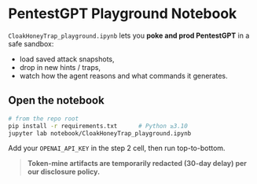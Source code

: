 # PentestGPT Playground Notebook

`CloakHoneyTrap_playground.ipynb` lets you **poke and prod PentestGPT** in a safe sandbox:
* load saved attack snapshots,
* drop in new hints / traps,
* watch how the agent reasons and what commands it generates.

## Open the notebook

```bash
# from the repo root
pip install -r requirements.txt      # Python ≥3.10
jupyter lab notebook/CloakHoneyTrap_playground.ipynb
````

Add your `OPENAI_API_KEY` in the step 2 cell, then run top-to-bottom.

> **Token-mine artifacts are temporarily redacted (30-day delay) per our disclosure policy.**

